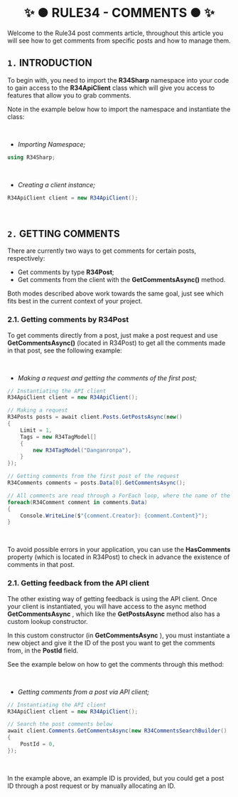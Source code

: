 ﻿<br/>
<h1 align="center"> ✨ ● RULE34 - COMMENTS ● ✨ </h1>

Welcome to the Rule34 post comments article, throughout this article you will see how to get comments from specific posts and how to manage them.

## `1.` INTRODUCTION

To begin with, you need to import the **R34Sharp** namespace into your code to gain access to the **R34ApiClient** class which will give you access to features that allow you to grab comments.

Note in the example below how to import the namespace and instantiate the class:

<br/>

- _Importing Namespace;_
```cs
using R34Sharp;
```

<br/>

- _Creating a client instance;_
```cs
R34ApiClient client = new R34ApiClient();
```

<br/>

## `2.` GETTING COMMENTS

There are currently two ways to get comments for certain posts, respectively:

- Get comments by type **R34Post**;
- Get comments from the client with the **GetCommentsAsync()** method.

Both modes described above work towards the same goal, just see which fits best in the current context of your project.

### 2.1. Getting comments by R34Post
To get comments directly from a post, just make a post request and use **GetCommentsAsync()** (located in R34Post) to get all the comments made in that post, see the following example:

<br/>

- _Making a request and getting the comments of the first post;_
```cs
// Instantiating the API client
R34ApiClient client = new R34ApiClient();

// Making a request
R34Posts posts = await client.Posts.GetPostsAsync(new()
{
	Limit = 1,
	Tags = new R34TagModel[]
	{
		new R34TagModel("Danganronpa"),
	}
});

// Getting comments from the first post of the request
R34Comments comments = posts.Data[0].GetCommentsAsync();

// All comments are read through a ForEach loop, where the name of the author of the comment and its content are printed on the screen.
foreach(R34Comment comment in comments.Data)
{
	Console.WriteLine($"{comment.Creator}: {comment.Content}");
}
```

<br/>

To avoid possible errors in your application, you can use the **HasComments** property (which is located in R34Post) to check in advance the existence of comments in that post.

### 2.1. Getting feedback from the API client
The other existing way of getting feedback is using the API client. Once your client is instantiated, you will have access to the async method **GetCommentsAsync** , which like the **GetPostsAsync** method also has a custom lookup constructor.

In this custom constructor (in **GetCommentsAsync** ), you must instantiate a new object and give it the ID of the post you want to get the comments from, in the **PostId** field.

See the example below on how to get the comments through this method:

<br/>

- _Getting comments from a post via API client;_
```cs
// Instantiating the API client
R34ApiClient client = new R34ApiClient();

// Search the post comments below
await client.Comments.GetCommentsAsync(new R34CommentsSearchBuilder()
{
	PostId = 0,
});
```

<br/>

In the example above, an example ID is provided, but you could get a post ID through a post request or by manually allocating an ID.